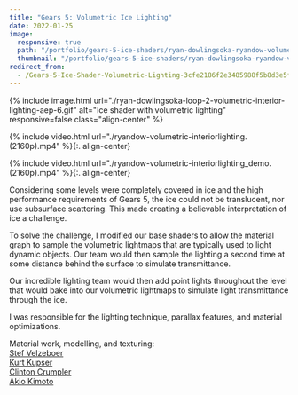 ```yaml
---
title: "Gears 5: Volumetric Ice Lighting"
date: 2022-01-25
image:
  responsive: true
  path: "/portfolio/gears-5-ice-shaders/ryan-dowlingsoka-ryandow-volumetric-interiorlighting.jpg"
  thumbnail: "/portfolio/gears-5-ice-shaders/ryan-dowlingsoka-ryandow-volumetric-interiorlighting.jpg"
redirect_from:
  - /Gears-5-Ice-Shader-Volumetric-Lighting-3cfe2186f2e3485988f5b8d3e5fae196
---
```

{% include image.html url="./ryan-dowlingsoka-loop-2-volumetric-interior-lighting-aep-6.gif" alt="Ice shader with volumetric lighting" responsive=false class="align-center" %}

{% include video.html url="./ryandow-volumetric-interiorlighting.(2160p).mp4" %}{:. align-center}

{% include video.html url="./ryandow-volumetric-interiorlighting_demo.(2160p).mp4" %}{:. align-center}

Considering some levels were completely covered in ice and the high performance requirements of Gears 5, the ice could not be translucent, nor use subsurface scattering. This made creating a believable interpretation of ice a challenge.

To solve the challenge, I modified our base shaders to allow the material graph to sample the volumetric lightmaps that are typically used to light dynamic objects. Our team would then sample the lighting a second time at some distance behind the surface to simulate transmittance.

Our incredible lighting team would then add point lights throughout the level that would bake into our volumetric lightmaps to simulate light transmittance through the ice.

I was responsible for the lighting technique, parallax features, and material optimizations.

Material work, modelling, and texturing:  
[Stef Velzeboer](https://www.artstation.com/stefvelzeboer)  
[Kurt Kupser](https://www.artstation.com/virtualvagabond)  
[Clinton Crumpler](https://www.artstation.com/ccrumpler)  
[Akio Kimoto](https://www.artstation.com/kimoto)